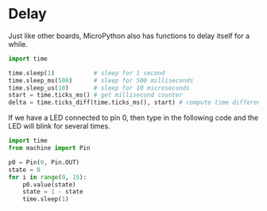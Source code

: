 # Delay

Just like other boards, MicroPython also has functions to delay itself for a while.

```python
import time

time.sleep(1)           # sleep for 1 second
time.sleep_ms(500)      # sleep for 500 milliseconds
time.sleep_us(10)       # sleep for 10 microseconds
start = time.ticks_ms() # get millisecond counter
delta = time.ticks_diff(time.ticks_ms(), start) # compute time difference
```

If we have a LED connected to pin 0, then type in the following code and the LED will blink for several times.

```python
import time
from machine import Pin

p0 = Pin(0, Pin.OUT)
state = 0
for i in range(0, 15):
    p0.value(state)
    state = 1 - state
    time.sleep(1)
```
